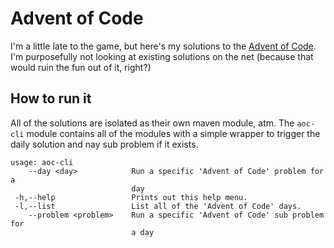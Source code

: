 # Advent of Code

I'm a little late to the game, but here's my solutions to the [Advent of Code][1].
I'm purposefully not looking at existing solutions on the net (because that would
ruin the fun out of it, right?)

## How to run it

All of the solutions are isolated as their own maven module, atm.
The `aoc-cli` module contains all of the modules with a simple wrapper
to trigger the daily solution and nay sub problem if it exists.

```
usage: aoc-cli
    --day <day>            Run a specific 'Advent of Code' problem for a
                           day
 -h,--help                 Prints out this help menu.
 -l,--list                 List all of the 'Advent of Code' days.
    --problem <problem>    Run a specific 'Advent of Code' sub problem for
                           a day
```

[1]: https://adventofcode.com/
